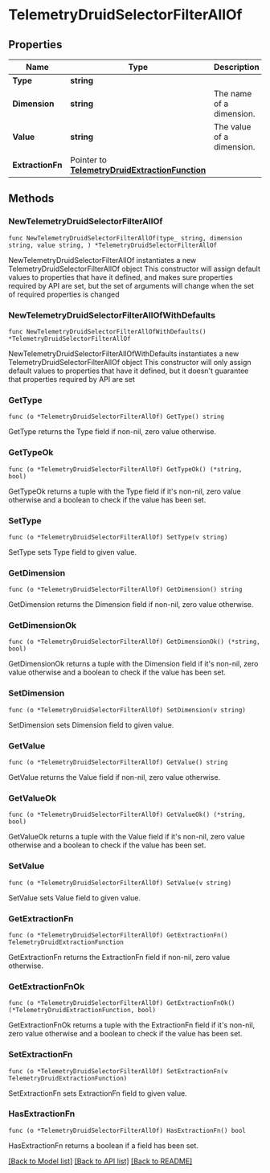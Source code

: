 # TelemetryDruidSelectorFilterAllOf

## Properties

Name | Type | Description | Notes
------------ | ------------- | ------------- | -------------
**Type** | **string** |  | 
**Dimension** | **string** | The name of a dimension. | 
**Value** | **string** | The value of a dimension. | 
**ExtractionFn** | Pointer to [**TelemetryDruidExtractionFunction**](TelemetryDruidExtractionFunction.md) |  | [optional] 

## Methods

### NewTelemetryDruidSelectorFilterAllOf

`func NewTelemetryDruidSelectorFilterAllOf(type_ string, dimension string, value string, ) *TelemetryDruidSelectorFilterAllOf`

NewTelemetryDruidSelectorFilterAllOf instantiates a new TelemetryDruidSelectorFilterAllOf object
This constructor will assign default values to properties that have it defined,
and makes sure properties required by API are set, but the set of arguments
will change when the set of required properties is changed

### NewTelemetryDruidSelectorFilterAllOfWithDefaults

`func NewTelemetryDruidSelectorFilterAllOfWithDefaults() *TelemetryDruidSelectorFilterAllOf`

NewTelemetryDruidSelectorFilterAllOfWithDefaults instantiates a new TelemetryDruidSelectorFilterAllOf object
This constructor will only assign default values to properties that have it defined,
but it doesn't guarantee that properties required by API are set

### GetType

`func (o *TelemetryDruidSelectorFilterAllOf) GetType() string`

GetType returns the Type field if non-nil, zero value otherwise.

### GetTypeOk

`func (o *TelemetryDruidSelectorFilterAllOf) GetTypeOk() (*string, bool)`

GetTypeOk returns a tuple with the Type field if it's non-nil, zero value otherwise
and a boolean to check if the value has been set.

### SetType

`func (o *TelemetryDruidSelectorFilterAllOf) SetType(v string)`

SetType sets Type field to given value.


### GetDimension

`func (o *TelemetryDruidSelectorFilterAllOf) GetDimension() string`

GetDimension returns the Dimension field if non-nil, zero value otherwise.

### GetDimensionOk

`func (o *TelemetryDruidSelectorFilterAllOf) GetDimensionOk() (*string, bool)`

GetDimensionOk returns a tuple with the Dimension field if it's non-nil, zero value otherwise
and a boolean to check if the value has been set.

### SetDimension

`func (o *TelemetryDruidSelectorFilterAllOf) SetDimension(v string)`

SetDimension sets Dimension field to given value.


### GetValue

`func (o *TelemetryDruidSelectorFilterAllOf) GetValue() string`

GetValue returns the Value field if non-nil, zero value otherwise.

### GetValueOk

`func (o *TelemetryDruidSelectorFilterAllOf) GetValueOk() (*string, bool)`

GetValueOk returns a tuple with the Value field if it's non-nil, zero value otherwise
and a boolean to check if the value has been set.

### SetValue

`func (o *TelemetryDruidSelectorFilterAllOf) SetValue(v string)`

SetValue sets Value field to given value.


### GetExtractionFn

`func (o *TelemetryDruidSelectorFilterAllOf) GetExtractionFn() TelemetryDruidExtractionFunction`

GetExtractionFn returns the ExtractionFn field if non-nil, zero value otherwise.

### GetExtractionFnOk

`func (o *TelemetryDruidSelectorFilterAllOf) GetExtractionFnOk() (*TelemetryDruidExtractionFunction, bool)`

GetExtractionFnOk returns a tuple with the ExtractionFn field if it's non-nil, zero value otherwise
and a boolean to check if the value has been set.

### SetExtractionFn

`func (o *TelemetryDruidSelectorFilterAllOf) SetExtractionFn(v TelemetryDruidExtractionFunction)`

SetExtractionFn sets ExtractionFn field to given value.

### HasExtractionFn

`func (o *TelemetryDruidSelectorFilterAllOf) HasExtractionFn() bool`

HasExtractionFn returns a boolean if a field has been set.


[[Back to Model list]](../README.md#documentation-for-models) [[Back to API list]](../README.md#documentation-for-api-endpoints) [[Back to README]](../README.md)


